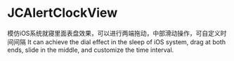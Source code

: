 # JCAlertClockView
模仿iOS系统就寝里面表盘效果，可以进行两端拖动，中部滑动操作，可自定义时间间隔 
It can achieve the dial effect in the sleep of iOS system, drag at both ends, slide in the middle, and customize the time interval.
